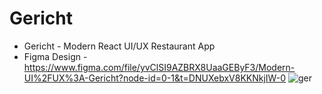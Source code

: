 # Gericht
- Gericht - Modern React UI/UX Restaurant App
- Figma Design - https://www.figma.com/file/yvClSI9AZBRX8UaaGEByF3/Modern-UI%2FUX%3A-Gericht?node-id=0-1&t=DNUXebxV8KKNkjIW-0
![ger](https://user-images.githubusercontent.com/89856630/235889003-e2065584-619b-4aa8-bffa-9381559a839b.png)
